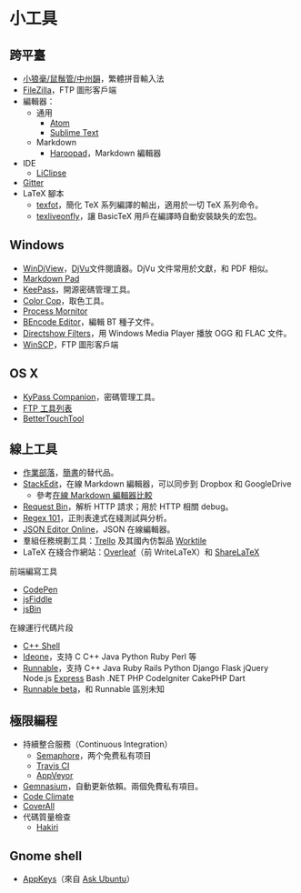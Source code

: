 # 小工具

## 跨平臺

* [小狼毫/鼠鬚管/中州韻](http://rime.im/)，繁體拼音輸入法
* [FileZilla](https://filezilla-project.org)，FTP 圖形客戶端
* 編輯器：
    * 通用
        * [Atom](https://atom.io)
        * [Sublime Text](http://www.sublimetext.com)
    * Markdown
        * [Haroopad](http://pad.haroopress.com/user.html)，Markdown 編輯器
* IDE
    * [LiClipse](http://www.liclipse.com/)
* [Gitter](https://gitter.im)
* LaTeX 腳本
    * [texfot](https://www.ctan.org/tex-archive/support/texfot)，簡化 TeX 系列編譯的輸出，適用於一切 TeX 系列命令。
    * [texliveonfly](https://www.ctan.org/pkg/texliveonfly)，讓 BasicTeX 用戶在編譯時自動安裝缺失的宏包。

## Windows

* [WinDjView](https://sourceforge.net/projects/windjview/)，[DjVu](http://zh.wikipedia.org/wiki/DjVu)文件閱讀器。DjVu 文件常用於文獻，和 PDF 相似。
* [Markdown Pad](http://www.markdownpad.com/)
* [KeePass](http://keepass.info/)，開源密碼管理工具。
* [Color Cop](http://colorcop.net/)，取色工具。
* [Process Mornitor](https://technet.microsoft.com/en-us/library/bb896645.aspx)
* [BEncode Editor](https://sites.google.com/site/ultimasites/bencode-editor)，編輯 BT 種子文件。
* [Directshow Filters](http://www.xiph.org/dshow/)，用 Windows Media Player 播放 OGG 和 FLAC 文件。
* [WinSCP](http://winscp.net/eng/docs/lang:cht)，FTP 圖形客戶端

## OS X

* [KyPass Companion](http://www.kyuran.be/logiciels/kypass4mac/)，密碼管理工具。
* [FTP 工具列表](http://apple.stackexchange.com/a/25667)
* [BetterTouchTool](http://www.boastr.de/)

## 線上工具

* [作業部落](https://www.zybuluo.com)，[簡書](http://www.jianshu.com/)的替代品。
* [StackEdit](https://stackedit.io/editor)，在線 Markdown 編輯器，可以同步到 Dropbox 和 GoogleDrive
	* 參考[在線 Markdown 編輯器比較](http://sixrevisions.com/tools/online-markdown-editors/)
* [Request Bin](http://requestb.in/)，解析 HTTP 請求；用於 HTTP 相關 debug。
* [Regex 101](https://regex101.com)，正則表達式在綫測試與分析。
* [JSON Editor Online](http://www.jsoneditoronline.org/)，JSON 在線編輯器。
* 羣組任務規劃工具：[Trello](https://trello.com) 及其國內仿製品 [Worktile](https://worktile.com)
* LaTeX 在綫合作網站：[Overleaf](http://www.overleaf.com)（前 WriteLaTeX）和 [ShareLaTeX](http://www.sharelatex.com)

前端編寫工具

* [CodePen](http://codepen.io/)
* [jsFiddle](https://jsfiddle.net/)
* [jsBin](https://jsbin.com)

在線運行代碼片段

* [C++ Shell](http://cpp.sh/)
* [Ideone](http://ideone.com/)，支持 C C++ Java Python Ruby Perl 等
* [Runnable](http://code.runnable.com/)，支持 C++ Java Ruby Rails Python Django Flask jQuery Node.js [Express](http://expressjs.com/) Bash .NET PHP CodeIgniter CakePHP Dart
* [Runnable beta](https://runnable.io)，和 Runnable 區別未知

## 極限編程

* 持續整合服務（Continuous Integration）
    * [Semaphore](https://semaphoreci.com)，两个免费私有项目
    * [Travis CI](https://travis-ci.org)
    * [AppVeyor](http://www.appveyor.com/)
* [Gemnasium](https://gemnasium.com)，自動更新依賴。兩個免費私有項目。
* [Code Climate](https://codeclimate.com)
* [CoverAll](https://coveralls.io/)
* 代碼質量檢查
	* [Hakiri](https://hakiri.io/)

## Gnome shell

* [AppKeys](https://extensions.gnome.org/extension/413/dash-hotkeys/)（來自 [Ask Ubuntu](http://askubuntu.com/a/197349)）
